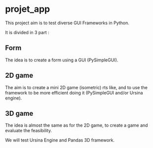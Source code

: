 # projet_app

This project aim is to test diverse GUI Frameworks in Python. 

It is divided in 3 part :

## Form

The idea is to create a form using a GUI (PySimpleGUI).

## 2D game

The aim is to create a mini 2D game (isometric) rts like, and to use the framework to be more efficient doing it (PySimpleGUI and/or Ursina engine).

## 3D game

The idea is almost the same as for the 2D game, to create a game and evaluate the feasibility.

We will test Ursina Engine and Pandas 3D framework.
